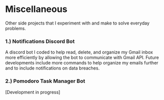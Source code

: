 # Miscellaneous
Other side projects that I experiment with and make to solve everyday problems.


### 1.) Notifications Discord Bot
A discord bot I coded to help read, delete, and organize my Gmail inbox more efficiently by allowing the bot to communicate with Gmail API. Future developments include more commands to help organize my emails further and to include notifications on data breaches. 

### 2.) Pomodoro Task Manager Bot
[Development in progress]
